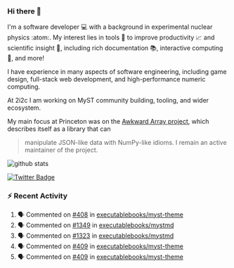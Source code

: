 ### Hi there 👋 

I'm a software developer 💻 with a background in experimental nuclear physics :atom:. My interest lies in tools :wrench: to improve productivity :chart_with_upwards_trend: and scientific insight :telescope:, including rich documentation 📚, interactive computing 🧮, and more! 

I have experience in many aspects of software engineering, including game design, full-stack web development, and high-performance numeric computing. 

At 2i2c I am working on MyST community building, tooling, and wider ecosystem. 

My main focus at Princeton was on the [Awkward Array project](awkward-array.org/), which describes itself as a library that can 
> manipulate JSON-like data with NumPy-like idioms. I remain an active maintainer of the project. 

![github stats](https://github-readme-stats.vercel.app/api?username=agoose77&show_icons=true&hide_rank=true&hide_title=true&bg_color=30,e76445,904e95&text_color=efe3ec&icon_color=efe3ec)
<!--
**agoose77/agoose77** is a ✨ _special_ ✨ repository because its `README.md` (this file) appears on your GitHub profile.

Here are some ideas to get you started:

- 🔭 I’m currently working on ...
- 🌱 I’m currently learning ...
- 👯 I’m looking to collaborate on ...
- 🤔 I’m looking for help with ...
- 💬 Ask me about ...
- 📫 How to reach me: ...
- 😄 Pronouns: ...
- ⚡ Fun fact: ...
-->

[![Twitter Badge](https://img.shields.io/twitter/follow/agoose77?style=flat-square&logo=Twitter&logoColor=white&color=cornflowerblue)](https://twitter.com/agoose77)

### :zap: Recent Activity

<!--START_SECTION:activity-->
1. 🗣 Commented on [#408](https://github.com/executablebooks/myst-theme/pull/408#issuecomment-2182719409) in [executablebooks/myst-theme](https://github.com/executablebooks/myst-theme)
2. 🗣 Commented on [#1349](https://github.com/executablebooks/mystmd/issues/1349#issuecomment-2182371208) in [executablebooks/mystmd](https://github.com/executablebooks/mystmd)
3. 🗣 Commented on [#1323](https://github.com/executablebooks/mystmd/issues/1323#issuecomment-2182336677) in [executablebooks/mystmd](https://github.com/executablebooks/mystmd)
4. 🗣 Commented on [#409](https://github.com/executablebooks/myst-theme/pull/409#issuecomment-2181344186) in [executablebooks/myst-theme](https://github.com/executablebooks/myst-theme)
5. 🗣 Commented on [#409](https://github.com/executablebooks/myst-theme/pull/409#issuecomment-2181325904) in [executablebooks/myst-theme](https://github.com/executablebooks/myst-theme)
<!--END_SECTION:activity-->

